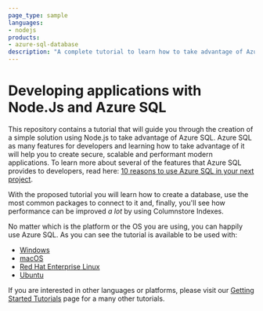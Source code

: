 ```yaml
---
page_type: sample
languages:
- nodejs
products:
- azure-sql-database	
description: "A complete tutorial to learn how to take advantage of Azure SQL with Node.js"
---
```


# Developing applications with Node.Js and Azure SQL 

This repository contains a tutorial that will guide you through the creation of a simple solution using Node.js to take advantage of Azure SQL. Azure SQL as many features for developers and learning how to take advantage of it will help you to create secure, scalable and performant modern applications. To learn more about several of the features that Azure SQL provides to developers, read here: [10 reasons to use Azure SQL in your next project](https://devblogs.microsoft.com/azure-sql/10-reasons-to-use-azure-sql-in-your-next-project/).

With the proposed tutorial you will learn how to create a database, use the most common packages to connect to it and, finally, you'll see how performance can be improved *a lot* by using Columnstore Indexes.

No matter which is the platform or the OS you are using, you can happily use Azure SQL. As you can see the tutorial is available to be used with:

- [Windows](https://github.com/microsoft/sql-server-samples/tree/master/samples/tutorials/node.js/Windows)
- [macOS](https://github.com/microsoft/sql-server-samples/tree/master/samples/tutorials/node.js/macOS)
- [Red Hat Enterprise Linux](https://github.com/microsoft/sql-server-samples/tree/master/samples/tutorials/node.js/RHEL)
- [Ubuntu](https://github.com/microsoft/sql-server-samples/tree/master/samples/tutorials/node.js/Ubuntu)

If you are interested in other languages or platforms, please visit our [Getting Started Tutorials](https://www.microsoft.com/en-us/sql-server/developer-get-started/) page for a many other tutorials.
